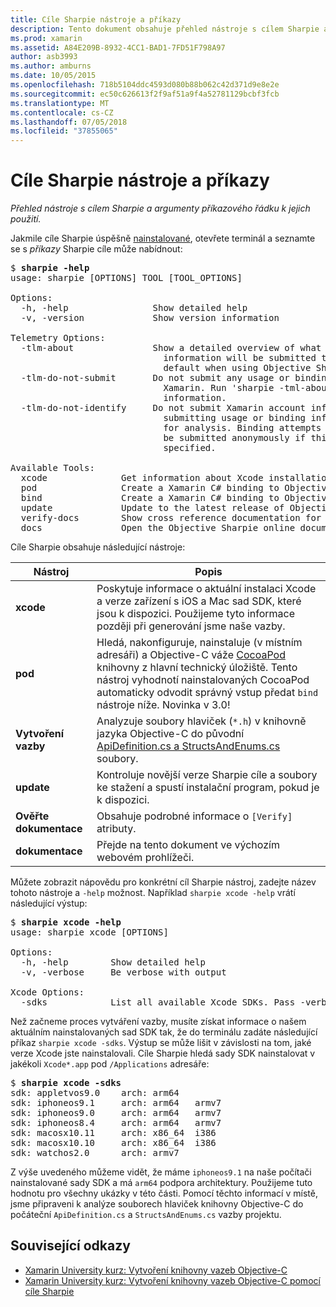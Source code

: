```yaml
---
title: Cíle Sharpie nástroje a příkazy
description: Tento dokument obsahuje přehled nástroje s cílem Sharpie a argumenty příkazového řádku pro použití s nimi.
ms.prod: xamarin
ms.assetid: A84E209B-8932-4CC1-BAD1-7FD51F798A97
author: asb3993
ms.author: amburns
ms.date: 10/05/2015
ms.openlocfilehash: 718b5104ddc4593d080b88b062c42d371d9e8e2e
ms.sourcegitcommit: ec50c626613f2f9af51a9f4a52781129bcbf3fcb
ms.translationtype: MT
ms.contentlocale: cs-CZ
ms.lasthandoff: 07/05/2018
ms.locfileid: "37855065"
---
```

# <a name="objective-sharpie-tools--commands"></a>Cíle Sharpie nástroje a příkazy

_Přehled nástroje s cílem Sharpie a argumenty příkazového řádku k jejich použití._

<style type="text/css"> .Terminal modrá {barva: rgb(10,96,254);} .terminal zelená {barva: rgb(12,156,26);} .terminal – purpurová {color: rgb(152,12,103);} </style>


Jakmile cíle Sharpie úspěšně [nainstalované](~/cross-platform/macios/binding/objective-sharpie/get-started.md), otevřete terminál a seznamte se s <em>příkazy</em> Sharpie cíle může nabídnout:

<pre>$ <b>sharpie -help</b>
usage: sharpie [OPTIONS] TOOL [TOOL_OPTIONS]

Options:
  -h, -help                Show detailed help
  -v, -version             Show version information

Telemetry Options:
  -tlm-about               Show a detailed overview of what usage and binding
                             information will be submitted to Xamarin by
                             default when using Objective Sharpie.
  -tlm-do-not-submit       Do not submit any usage or binding information to
                             Xamarin. Run 'sharpie -tml-about' for more
                             information.
  -tlm-do-not-identify     Do not submit Xamarin account information when
                             submitting usage or binding information to Xamarin
                             for analysis. Binding attempts and usage data will
                             be submitted anonymously if this option is
                             specified.

Available Tools:
  xcode              Get information about Xcode installations and available SDKs.
  pod                Create a Xamarin C# binding to Objective-C CocoaPods
  bind               Create a Xamarin C# binding to Objective-C APIs
  update             Update to the latest release of Objective Sharpie
  verify-docs        Show cross reference documentation for [Verify] attributes
  docs               Open the Objective Sharpie online documentation</pre>

Cíle Sharpie obsahuje následující nástroje:

|Nástroj|Popis|
|--- |--- |
|**xcode**|Poskytuje informace o aktuální instalaci Xcode a verze zařízení s iOS a Mac sad SDK, které jsou k dispozici. Použijeme tyto informace později při generování jsme naše vazby.|
|**pod**|Hledá, nakonfiguruje, nainstaluje (v místním adresáři) a Objective-C váže [CocoaPod](https://cocoapods.org/) knihovny z hlavní technický úložiště. Tento nástroj vyhodnotí nainstalovaných CocoaPod automaticky odvodit správný vstup předat `bind` nástroje níže. Novinka v 3.0!|
|**Vytvoření vazby**|Analyzuje soubory hlaviček (`*.h`) v knihovně jazyka Objective-C do původní [ApiDefinition.cs a StructsAndEnums.cs](~/cross-platform/macios/binding/objective-sharpie/platform/apidefinitions-structsandenums.md) soubory.|
|**update**|Kontroluje novější verze Sharpie cíle a soubory ke stažení a spustí instalační program, pokud je k dispozici.|
|**Ověřte dokumentace**|Obsahuje podrobné informace o `[Verify]` atributy.|
|**dokumentace**|Přejde na tento dokument ve výchozím webovém prohlížeči.|

Můžete zobrazit nápovědu pro konkrétní cíl Sharpie nástroj, zadejte název tohoto nástroje a `-help` možnost. Například `sharpie xcode -help` vrátí následující výstup:

<pre>$ <b>sharpie xcode -help</b>
usage: sharpie xcode [OPTIONS]

Options:
  -h, -help        Show detailed help
  -v, -verbose     Be verbose with output

Xcode Options:
  -sdks            List all available Xcode SDKs. Pass -verbose for more details.</pre>

Než začneme proces vytváření vazby, musíte získat informace o našem aktuálním nainstalovaných sad SDK tak, že do terminálu zadáte následující příkaz `sharpie xcode -sdks`. Výstup se může lišit v závislosti na tom, jaké verze Xcode jste nainstalovali. Cíle Sharpie hledá sady SDK nainstalovat v jakékoli `Xcode*.app` pod `/Applications` adresáře:

<pre>$ <b>sharpie xcode -sdks</b>
<span class="terminal-blue">sdk:</span> appletvos9.0    <span class="terminal-green">arch:</span> arm64
<span class="terminal-blue">sdk:</span> iphoneos9.1     <span class="terminal-green">arch:</span> arm64   armv7
<span class="terminal-blue">sdk:</span> iphoneos9.0     <span class="terminal-green">arch:</span> arm64   armv7
<span class="terminal-blue">sdk:</span> iphoneos8.4     <span class="terminal-green">arch:</span> arm64   armv7
<span class="terminal-blue">sdk:</span> macosx10.11     <span class="terminal-green">arch:</span> x86_64  i386
<span class="terminal-blue">sdk:</span> macosx10.10     <span class="terminal-green">arch:</span> x86_64  i386
<span class="terminal-blue">sdk:</span> watchos2.0      <span class="terminal-green">arch:</span> armv7</pre>

Z výše uvedeného můžeme vidět, že máme `iphoneos9.1` na naše počítači nainstalované sady SDK a má `arm64` podpora architektury. Použijeme tuto hodnotu pro všechny ukázky v této části. Pomocí těchto informací v místě, jsme připraveni k analýze souborech hlaviček knihovny Objective-C do počáteční `ApiDefinition.cs` a `StructsAndEnums.cs` vazby projektu.

## <a name="related-links"></a>Související odkazy

- [Xamarin University kurz: Vytvoření knihovny vazeb Objective-C](https://university.xamarin.com/classes/track/all#building-an-objective-c-bindings-library)
- [Xamarin University kurz: Vytvoření knihovny vazeb Objective-C pomocí cíle Sharpie](https://university.xamarin.com/classes/track/all#build-an-objective-c-bindings-library-with-objective-sharpie)